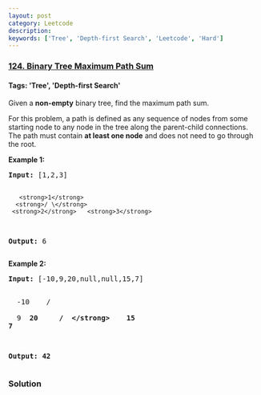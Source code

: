 ```yaml
---
layout: post
category: Leetcode
description: 
keywords: ['Tree', 'Depth-first Search', 'Leetcode', 'Hard']
---
```

### [124. Binary Tree Maximum Path Sum](https://leetcode.com/problems/binary-tree-maximum-path-sum)

#### Tags: 'Tree', 'Depth-first Search'

<div class="content__u3I1 question-content__JfgR"><div><p>Given a <strong>non-empty</strong> binary tree, find the maximum path sum.</p>
<p>For this problem, a path is defined as any sequence of nodes from some starting node to any node in the tree along the parent-child connections. The path must contain <strong>at least one node</strong> and does not need to go through the root.</p>
<p><strong>Example 1:</strong></p>
<pre><strong>Input:</strong> [1,2,3]

       <strong>1</strong>
      <strong>/ \</strong>
     <strong>2</strong>   <strong>3</strong>

<strong>Output:</strong> 6
</pre>
<p><strong>Example 2:</strong></p>
<pre><strong>Input:</strong> [-10,9,20,null,null,15,7]

   -10
   / \
  9  <strong>20</strong>
    <strong>/  \</strong>
   <strong>15   7</strong>

<strong>Output:</strong> 42
</pre>
</div></div>

### Solution
